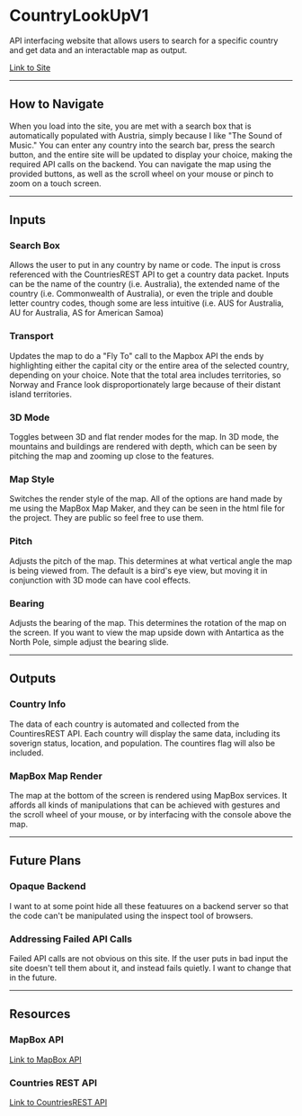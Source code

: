 # CountryLookUpV1
API interfacing website that allows users to search for a specific country and get data and an interactable map as output.

[Link to Site](https://people.rit.edu/jpd2690/235/project2/)

---

## How to Navigate
When you load into the site, you are met with a search box that is automatically populated with Austria, simply because I like "The Sound of Music." You can enter any country into the search bar, press the search button, and the entire site will be updated to display your choice, making the required API calls on the backend. You can navigate the map using the provided buttons, as well as the scroll wheel on your mouse or pinch to zoom on a touch screen.

---

## Inputs 

### Search Box
Allows the user to put in any country by name or code. The input is cross referenced with the CountriesREST API to get a country data packet. Inputs can be the name of the country (i.e. Australia), the extended name of the country (i.e. Commonwealth of Australia), or even the triple and double letter country codes, though some are less intuitive (i.e. AUS for Australia, AU for Australia, AS for American Samoa)

### Transport
Updates the map to do a "Fly To" call to the Mapbox API the ends by highlighting either the capital city or the entire area of the selected country, depending on your choice. Note that the total area includes territories, so Norway and France look disproportionately large because of their distant island territories.

### 3D Mode
Toggles between 3D and flat render modes for the map. In 3D mode, the mountains and buildings are rendered with depth, which can be seen by pitching the map and zooming up close to the features.

### Map Style
Switches the render style of the map. All of the options are hand made by me using the MapBox Map Maker, and they can be seen in the html file for the project. They are public so feel free to use them.

### Pitch
Adjusts the pitch of the map. This determines at what vertical angle the map is being viewed from. The default is a bird's eye view, but moving it in conjunction with 3D mode can have cool effects.

### Bearing
Adjusts the bearing of the map. This determines the rotation of the map on the screen. If you want to view the map upside down with Antartica as the North Pole, simple adjust the bearing slide.

---

## Outputs

### Country Info
The data of each country is automated and collected from the CountiresREST API. Each country will display the same data, including its soverign status, location, and population. The countires flag will also be included. 

### MapBox Map Render
The map at the bottom of the screen is rendered using MapBox services. It affords all kinds of manipulations that can be achieved with gestures and the scroll wheel of your mouse, or by interfacing with the console above the map.

---

## Future Plans

### Opaque Backend
I want to at some point hide all these featuures on a backend server so that the code can't be manipulated using the inspect tool of browsers.

### Addressing Failed API Calls
Failed API calls are not obvious on this site. If the user puts in bad input the site doesn't tell them about it, and instead fails quietly. I want to change that in the future.

---

## Resources

### MapBox API
[Link to MapBox API](https://www.mapbox.com)

### Countries REST API
[Link to CountriesREST API](https://restcountries.com)
